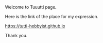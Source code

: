 Welcome to Tuuutti page.

Here is the link of the place for my expression.

https://tutti-hobbyist.github.io



Thank you.